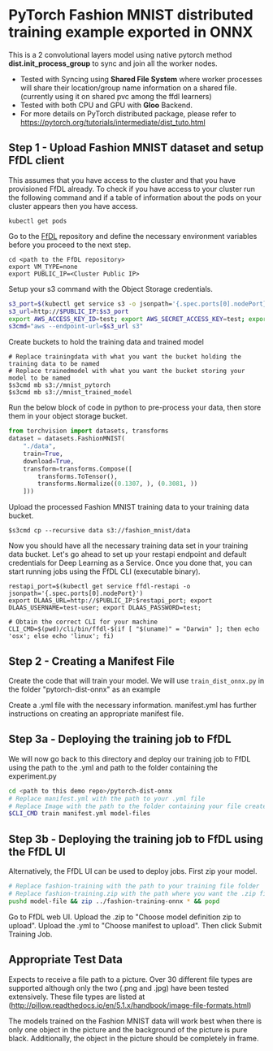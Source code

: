 # PyTorch Fashion MNIST distributed training example exported in ONNX

This is a 2 convolutional layers model using native pytorch method **dist.init_process_group** to sync and join all the worker nodes.
- Tested with Syncing using **Shared File System** where worker processes will share their location/group name information on a shared file. (currently using it on shared pvc among the ffdl learners)
- Tested with both CPU and GPU with **Gloo** Backend.
- For more details on PyTorch distributed package, please refer to https://pytorch.org/tutorials/intermediate/dist_tuto.html

## Step 1 - Upload Fashion MNIST dataset and setup FfDL client

This assumes that you have access to the cluster and that you have provisioned FfDL already. To check if you have access to your cluster run the following command and if a table of information about the pods on your cluster appears then you have access.

```shell
kubectl get pods
```

Go to the [FfDL](https://github.com/IBM/FfDL) repository and define the necessary environment variables before you proceed to the next step.
```shell
cd <path to the FfDL repository>
export VM_TYPE=none
export PUBLIC_IP=<Cluster Public IP>
```

Setup your s3 command with the Object Storage credentials.
```bash
s3_port=$(kubectl get service s3 -o jsonpath='{.spec.ports[0].nodePort}')
s3_url=http://$PUBLIC_IP:$s3_port
export AWS_ACCESS_KEY_ID=test; export AWS_SECRET_ACCESS_KEY=test; export AWS_DEFAULT_REGION=us-east-1;
s3cmd="aws --endpoint-url=$s3_url s3"
```

Create buckets to hold the training data and trained model
```shell
# Replace trainingdata with what you want the bucket holding the training data to be named
# Replace trainedmodel with what you want the bucket storing your model to be named
$s3cmd mb s3://mnist_pytorch
$s3cmd mb s3://mnist_trained_model
```

Run the below block of code in python to pre-process your data, then store them in your object storage bucket.
```python
from torchvision import datasets, transforms
dataset = datasets.FashionMNIST(
    "./data",
    train=True,
    download=True,
    transform=transforms.Compose([
        transforms.ToTensor(),
        transforms.Normalize((0.1307, ), (0.3081, ))
    ]))
```

Upload the processed Fashion MNIST training data to your training data bucket.
```shell
$s3cmd cp --recursive data s3://fashion_mnist/data
```

Now you should have all the necessary training data set in your training data bucket. Let's go ahead to set up your restapi endpoint and default credentials for Deep Learning as a Service. Once you done that, you can start running jobs using the FfDL CLI (executable binary).
```shell
restapi_port=$(kubectl get service ffdl-restapi -o jsonpath='{.spec.ports[0].nodePort}')
export DLAAS_URL=http://$PUBLIC_IP:$restapi_port; export DLAAS_USERNAME=test-user; export DLAAS_PASSWORD=test;

# Obtain the correct CLI for your machine
CLI_CMD=$(pwd)/cli/bin/ffdl-$(if [ "$(uname)" = "Darwin" ]; then echo 'osx'; else echo 'linux'; fi)
```

## Step 2 - Creating a Manifest File
Create the code that will train your model. We will use `train_dist_onnx.py` in the folder "pytorch-dist-onnx" as an example

Create a .yml file with the necessary information. manifest.yml has further instructions on creating an appropriate manifest file.

## Step 3a - Deploying the training job to FfDL

We will now go back to this directory and deploy our training job to FfDL using the path to the .yml and path to the folder containing the experiment.py
```bash
cd <path to this demo repo>/pytorch-dist-onnx
# Replace manifest.yml with the path to your .yml file
# Replace Image with the path to the folder containing your file created in step 6
$CLI_CMD train manifest.yml model-files
```
## Step 3b - Deploying the training job to FfDL using the FfDL UI

Alternatively, the FfDL UI can be used to deploy jobs. First zip your model.
```bash
# Replace fashion-training with the path to your training file folder
# Replace fashion-training.zip with the path where you want the .zip file stored
pushd model-file && zip ../fashion-training-onnx * && popd
```

Go to FfDL web UI. Upload the .zip to "Choose model definition zip to upload". Upload the .yml to "Choose manifest to upload". Then click Submit Training Job.

## Appropriate Test Data

Expects to receive a file path to a picture. Over 30 different file types are supported although only the two (.png and .jpg) have been tested extensively. These file types are listed at (http://pillow.readthedocs.io/en/5.1.x/handbook/image-file-formats.html)

The models trained on the Fashion MNIST data will work best when there is only one object in the picture and the background of the picture is pure black. Additionally, the object in the picture should be completely in frame.
